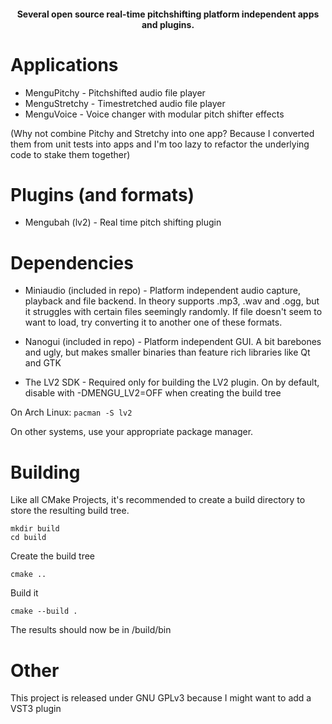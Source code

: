 <h4 align="center">Several open source real-time pitchshifting platform independent apps and plugins.</h4>


Applications 
============
- MenguPitchy - Pitchshifted audio file player
- MenguStretchy - Timestretched audio file player
- MenguVoice - Voice changer with modular pitch shifter effects

(Why not combine Pitchy and Stretchy into one app? Because I converted them from unit tests into apps and I'm too lazy to refactor the underlying code to stake them together)

Plugins (and formats)
===========
- Mengubah (lv2) - Real time pitch shifting plugin



Dependencies
===========
- Miniaudio (included in repo) - Platform independent audio capture, playback and file backend. In theory supports .mp3, .wav and .ogg, but it struggles with certain files seemingly randomly. If file doesn't seem to want to load, try converting it to another one of these formats.
- Nanogui (included in repo) - Platform independent GUI. A bit barebones and ugly, but makes smaller binaries than feature rich libraries like Qt and GTK

- The LV2 SDK - Required only for building the LV2 plugin. On by default, disable with -DMENGU_LV2=OFF when creating the build tree

On Arch Linux:
`pacman -S lv2`

On other systems, use your appropriate package manager.

Building
==========
Like all CMake Projects, it's recommended to create a build directory to store the resulting build tree.
```
mkdir build
cd build
```

Create the build tree
```
cmake ..
```

Build it
```
cmake --build .
```

The results should now be in /build/bin


Other
=====
This project is released under GNU GPLv3 because I might want to add a VST3 plugin
